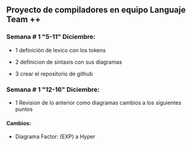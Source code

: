 ## Proyecto de compiladores en equipo  Languaje Team ++ 

### Semana # 1 "5-11" Diciembre:

* 1 definición de lexico con los tokens 

* 2 definicion de sintaxis con sus diagramas 

* 3 crear el repositorio de github 

### Semana # 1 "12-16" Diciembre:

* 1 Revision de lo anterior como diagramas cambios a los siguientes puntos

#### Cambios: 

* Diagrama Factor: \(EXP\) a Hyper 